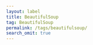 ```yaml
---
layout: label
title: BeautifulSoup
tag: BeautifulSoup
permalink: /tags/beautifulsoup/
search_omit: true
---
```

